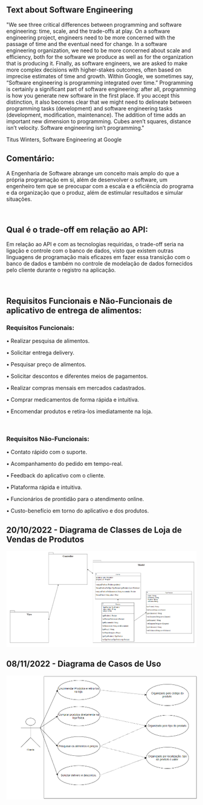 <h2> Text about Software Engineering </h2>

<p> "We see three critical differences between programming and software engineering: time, scale, and the trade-offs at play. On a software engineering project, 
  engineers need to be more concerned with the passage of time and the eventual need for change. In a software engineering organization, 
  we need to be more concerned about scale and efficiency, both for the software we produce as well as for the organization that is 
  producing it. Finally, as software engineers, we are asked to make more complex decisions with higher-stakes outcomes, often based 
  on imprecise estimates of time and growth. Within Google, we sometimes say, “Software engineering is programming integrated over time.” 
  Programming is certainly a significant part of software engineering: after all, programming is how you generate new software in the first place. 
  If you accept this distinction, it also becomes clear that we might need to delineate between programming tasks (development) and software engineering 
  tasks (development, modification, maintenance). The addition of time adds an important new dimension to programming. Cubes aren’t squares, distance isn’t velocity. 
  Software engineering isn’t programming." </p>

<p> Titus Winters, Software Engineering at Google </p>

<h2> Comentário: </h2>

<p> A Engenharia de Software abrange um conceito mais amplo do que a própria programação em si, além de desenvolver o software, um engenheiro tem que se preocupar com a escala e a eficiência do programa e da organização que o produz, além de estimular resultados e simular situações.</p>

<br>

<h2> Qual é o trade-off em relação ao API: </h2>

<p> Em relação ao API e com as tecnologias requiridas, o trade-off seria na ligação e controle com o banco de dados, visto que existem outras linguagens de programação mais eficazes em fazer essa transição com o banco de dados e também no controle de modelação de dados fornecidos pelo cliente durante o registro na aplicação. </p>

<br>

<h2> Requisitos Funcionais e Não-Funcionais de aplicativo de entrega de alimentos: </h2>

<h3> Requisitos Funcionais: </h3>

<p> • Realizar pesquisa de alimentos. </p>
<p> • Solicitar entrega delivery. </p>
<p> • Pesquisar preço de alimentos. </p>
<p> • Solicitar descontos e diferentes meios de pagamentos.</p>
<p> • Realizar compras mensais em mercados cadastrados.</p>
<p> • Comprar medicamentos de forma rápida e intuitiva.</p>
<p> • Encomendar produtos e retira-los imediatamente na loja. </p>

<br>

<h3> Requisitos Não-Funcionais: </h3>

<p> • Contato rápido com o suporte.</p>
<p> • Acompanhamento do pedido em tempo-real. </p>
<p> • Feedback do aplicativo com o cliente. </p>
<p> • Plataforma rápida e intuitiva.</p>
<p> • Funcionários de prontidão para o atendimento online. </p>
<p> • Custo-benefício em torno do aplicativo e dos produtos.</p>

<h2> 20/10/2022 - Diagrama de Classes de Loja de Vendas de Produtos </h2>

<img src="Imagens/DIAGRAMA.png" alt="Diagrama de Classes de Loja de Vendas de Produtos.">

<h2> 08/11/2022 - Diagrama de Casos de Uso </h2>

<img src="Imagens/Diagrama.png" alt="Diagrama de Casos de Uso.">